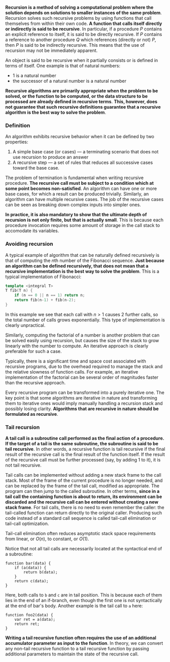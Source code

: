 **Recursion is a method of solving a computational problem where the solution depends on solutions to smaller instances of the same problem**. Recursion solves such recursive problems by using functions that call themselves from within their own code. **A function that calls itself directly or indirectly is said to be recursive**. In particular, if a procedure *P* contains an explicit reference to itself, it is said to be directly recursive. If *P* contains a reference to another procedure *Q* which references (directly or not) *P*, then *P* is said to be indirectly recursive. This means that the use of recursion may not be immediately apparent.

An object is said to be recursive when it partially consists or is defined in terms of itself. One example is that of natural numbers:

- 1 is a natural number
- the successor of a natural number is a natural number

**Recursive algorithms are primarily appropriate when the problem to be solved, or the function to be computed, or the data structure to be processed are already defined in recursive terms**. **This, however, does not guarantee that such recursive definitions guarantee that a recursive algorithm is the best way to solve the problem**.

### Definition

An algorithm exhibits recursive behavior when it can be defined by two properties:

1.  A simple base case (or cases) — a terminating scenario that does not use recursion to produce an answer
2.  A recursive step — a set of rules that reduces all successive cases toward the base case.

The problem of termination is fundamental when writing recursive procedure. **The recursive call must be subject to a condition which at some point becomes non-satisfied**. An algorithm can have one or more base cases, for which a result can be produced trivially. Similarly, an algorithm can have multiple recursive cases. The job of the recursive cases can be seen as breaking down complex inputs into simpler ones.

**In practice, it is also mandatory to show that the ultimate depth of recursion is not only finite, but that is actually small**. This is because each procedure invocation requires some amount of storage in the call stack to accomodate its variables.

### Avoiding recursion

A typical example of algorithm that can be naturally defined recursively is that of computing the $n$th number of the Fibonacci sequence. **Just because an algorithm can be defined recursively, that does not mean that a recursive implementation is the best way to solve the problem**. This is a typical implementation of Fibonacci:

```C++
template <integral T>
T fib(T n) {
    if (n == 0 || n == 1) return n;
    return fib(n-1) + fib(n-2);
}
```

In this example we see that each call with $n>1$ causes 2 further calls, so the total number of calls grows exponentially. This type of implementation is clearly unpractical.

Similarly, computing the factorial of a number is another problem that can be solved easily using recursion, but causes the size of the stack to grow linearly with the number to compute. An iterative approach is clearly preferable for such a case.

Typically, there is a significant time and space cost associated with recursive programs, due to the overhead required to manage the stack and the relative slowness of function calls. For example, an iterative implementation of the factorial can be several order of magnitudes faster than the recursive approach.

Every recursive program can be transformed into a purely iterative one. The key point is that some algorithms are iterative in nature and transforming them to iterative ones would imply manually handling a recursion stack and possibly losing clarity. **Algorithms that are recursive in nature should be formulated as recursive**.

### Tail recursion

**A tail call is a subroutine call performed as the final action of a procedure. If the target of a tail is the same subroutine, the subroutine is said to be tail recursive**. In other words, a recursive function is tail recursive if the final result of the recursive call is the final result of the function itself. If the result of the recursive call must be further processed (say, by adding 1 to it), it is not tail recursive.

Tail calls can be implemented without adding a new stack frame to the call stack. Most of the frame of the current procedure is no longer needed, and can be replaced by the frame of the tail call, modified as appropriate. The program can then jump to the called subroutine. In other terms, **since in a tail call the containing function is about to return, its environment can be discarded and the recursive call can be entered without creating a new stack frame**. For tail calls, there is no need to even remember the caller: the tail-called function can return directly to the original caller. Producing such code instead of a standard call sequence is called tail-call elimination or tail-call optimization.

Tail-call elimination often reduces asymptotic stack space requirements from linear, or $O(n)$, to constant, or $O(1)$.

Notice that not all tail calls are necessarily located at the syntactical end of a subroutine:

```
function bar(data) {
    if (a(data)) {
        return b(data);
    }
    return c(data);
}
```

Here, both calls to `b` and `c` are in tail position. This is because each of them lies in the end of an if-branch, even though the first one is not syntactically at the end of bar's body. Another example is the tail call to `a` here:

```
function foo2(data) {
    var ret = a(data);
    return ret;
}
```

**Writing a tail recursive function often requires the use of an additional accumulator parameter as input to the function**. In theory, we can convert any non-tail recursive function to a tail recursive function by passing additional parameters to maintain the state of the recursive call.